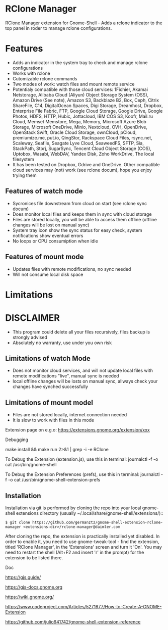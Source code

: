 RClone Manager
============================

RClone Manager extension for Gnome-Shell - Adds a rclone indicator to the top panel in roder to manage rclone configurations.

# Features 

- Adds an indicator in the system tray to check and manage rclone configurations
- Works with rclone
- Cutomizable rclone commands
- Two modes of work: watch files and mount remote service
- Potentialy compatible with those cloud services: 1Fichier, Akamai Netstorage, Alibaba Cloud (Aliyun) Object Storage System (OSS), Amazon Drive (See note), Amazon S3, Backblaze B2, Box, Ceph, Citrix ShareFile, C14, DigitalOcean Spaces, Digi Storage, Dreamhost, Dropbox, Enterprise File Fabric, FTP, Google Cloud Storage, Google Drive, Google Photos, HDFS, HTTP, Hubic, Jottacloud, IBM COS S3, Koofr, Mail.ru Cloud, Memset Memstore, Mega, Memory, Microsoft Azure Blob Storage, Microsoft OneDrive, Minio, Nextcloud, OVH, OpenDrive, OpenStack Swift, Oracle Cloud Storage, ownCloud, pCloud, premiumize.me, put.io, QingStor, Rackspace Cloud Files, rsync.net, Scaleway, Seafile, Seagate Lyve Cloud, SeaweedFS, SFTP, Sia, StackPath, Storj, SugarSync, Tencent Cloud Object Storage (COS), Uptobox, Wasabi, WebDAV, Yandex Disk, Zoho WorkDrive, The local filesystem 
- It has been tested on Dropbox, Gdrive and OneDrive. Other compatible cloud services may (not) work (see rclone docum), hope you enjoy trying them

## Features of watch mode

- Sycronices file downstream from cloud on start (see rclone sync docum)
- Does monitor local files and keeps them in sync with cloud storage
- Files are stored locally, you will be able to access them offline (offline changes will be lost on manual sync)
- System tray icon show the sync status for easy check, system notifications show eventual errors
- No loops or CPU consumiption when idle

## Features of mount mode

- Updates files with remote modifications, no sync needed
- Will not consume local disk space

# Limitations
# DISCLAIMER

- This program could delete all your files recursively, files backup is strongly advised
- Absolutely no warranty, use under you own risk

## Limitations of watch Mode

- Does not monitor cloud services, and will not update local files with remote modifications "live", manual sync is needed
- local offline changes will be losts on manual sync, allways check your changes have synched successfully

## Limitations of mount model

- Files are not stored locally, internet connection needed
- It is slow to work with files in this mode



Extension page on e.g.o:
https://extensions.gnome.org/extension/xxx

Debugging

make install && make run 2>&1 | grep -i -e RClone

	

To Debug the Extension (extension.js), use this in terminal:
journalctl -f -o cat /usr/bin/gnome-shell

To Debug the Extension Preferences (prefs), use this in terminal:
journalctl -f -o cat /usr/bin/gnome-shell-extension-prefs



Installation
----------------

Installation via git is performed by cloning the repo into your local gnome-shell extensions directory (usually ~/.local/share/gnome-shell/extensions/)::

    $ git clone https://github.com/germanztz/gnome-shell-extension-rclone-manager <extensions-dir>/rclone-manager@daimler.com

After cloning the repo, the extension is practically installed yet disabled. In
order to enable it, you need to use gnome-tweak-tool - find the extension,
titled 'RClone Manager', in the 'Extensions' screen and turn it 'On'.
You may need to restart the shell (Alt+F2 and insert 'r' in the prompt) for the
extension to be listed there.

Doc

https://gjs.guide/

https://gjs-docs.gnome.org

https://wiki.gnome.org/

https://www.codeproject.com/Articles/5271677/How-to-Create-A-GNOME-Extension

https://github.com/julio641742/gnome-shell-extension-reference